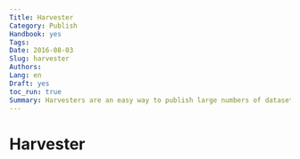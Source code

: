 ```yaml
---
Title: Harvester
Category: Publish
Handbook: yes
Tags:
Date: 2016-08-03
Slug: harvester
Authors:
Lang: en
Draft: yes
toc_run: true
Summary: Harvesters are an easy way to publish large numbers of datasets. The only requirement is to have metadata available in the DCAT-AP Switzerland format via a URL.
---
```


<a name="harvester"></a>
# Harvester
